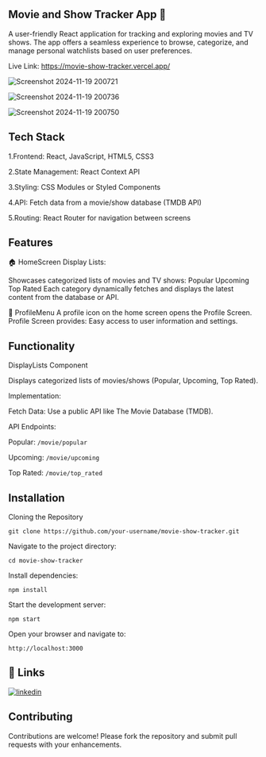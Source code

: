 ## Movie and Show Tracker App 🎥

A user-friendly React application for tracking and exploring movies and TV shows. The app offers a seamless experience to browse, categorize, and manage personal watchlists based on user preferences.


Live Link:  https://movie-show-tracker.vercel.app/


![Screenshot 2024-11-19 200721](https://github.com/user-attachments/assets/89acb690-1ebb-4cbe-8122-3e79001be034)




![Screenshot 2024-11-19 200736](https://github.com/user-attachments/assets/42967c6b-bcb0-4b64-8ed7-0324fbf4018e)




![Screenshot 2024-11-19 200750](https://github.com/user-attachments/assets/fe9e97eb-f6b2-494d-826d-46f9b26c1d4d)

## Tech Stack

1.Frontend: React, JavaScript, HTML5, CSS3

2.State Management: React Context API

3.Styling: CSS Modules or Styled Components

4.API: Fetch data from a movie/show database (TMDB API)

5.Routing: React Router for navigation between screens
## Features

🏠 HomeScreen
Display Lists:

Showcases categorized lists of movies and TV shows:
Popular
Upcoming
Top Rated
Each category dynamically fetches and displays the latest content from the database or API.


👤 ProfileMenu
A profile icon on the home screen opens the Profile Screen.
Profile Screen provides:
Easy access to user information and settings.

## Functionality

DisplayLists Component

Displays categorized lists of movies/shows (Popular, Upcoming, Top Rated).

Implementation:

Fetch Data: Use a public API like The Movie Database (TMDB).

API Endpoints:

Popular: ```/movie/popular```

Upcoming: ```/movie/upcoming```

Top Rated: ```/movie/top_rated```
## Installation

Cloning the Repository
```
git clone https://github.com/your-username/movie-show-tracker.git
```
Navigate to the project directory:
```
cd movie-show-tracker
```
Install dependencies:

```
npm install  
```
Start the development server:
```
npm start  
```
Open your browser and navigate to:
```
http://localhost:3000  
```
## 🔗 Links


[![linkedin](https://img.shields.io/badge/linkedin-0A66C2?style=for-the-badge&logo=linkedin&logoColor=white)](https://www.linkedin.com/in/shalini06/)



## Contributing

Contributions are welcome! Please fork the repository and submit pull requests with your enhancements.
